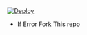
## 
[![Deploy](https://www.herokucdn.com/deploy/button.svg)](https://heroku.com/deploy?template=https://github.com/MrHexor/spam.git)

- If Error Fork This repo
